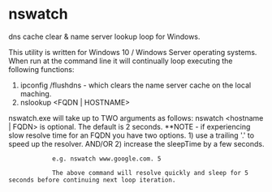 # nswatch
dns cache clear &amp; name server lookup loop for Windows.

This utility is written for Windows 10 / Windows Server operating systems.
When run at the command line it will continually loop executing the following functions:
  
  1) ipconfig /flushdns - which clears the name server cache on the local maching.
  2) nslookup <FQDN | HOSTNAME> <sleep seconds>
  

nswatch.exe will take up to TWO arguments as follows: 
         nswatch <hostname | FQDN> <sleep seconds>
              <sleep seconds> is optional. The default is 2 seconds.
              **NOTE - if experiencing slow resolve time for an FQDN you have two options.
                1) use a trailing '.' to speed up the resolver.
                AND/OR
                2) increase the sleepTime by a few seconds.
                
                e.g. nswatch www.google.com. 5
                
                The above command will resolve quickly and sleep for 5 seconds before continuing next loop iteration.

